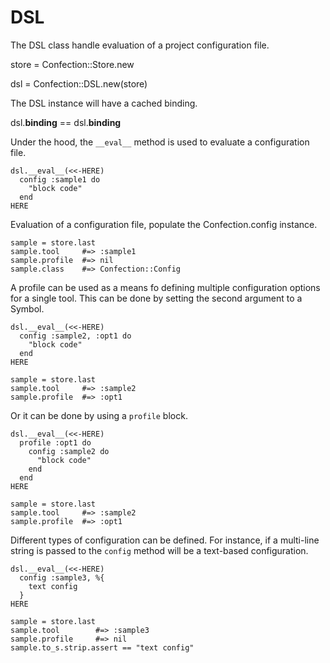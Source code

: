 # DSL

The DSL class handle evaluation of a project configuration file.

   store = Confection::Store.new

   dsl = Confection::DSL.new(store)

The DSL instance will have a cached binding.

   dsl.__binding__ == dsl.__binding__

Under the hood, the `__eval__` method is used to evaluate a configuration
file.

    dsl.__eval__(<<-HERE)
      config :sample1 do
        "block code"
      end
    HERE

Evaluation of a configuration file, populate the Confection.config instance.

    sample = store.last
    sample.tool     #=> :sample1
    sample.profile  #=> nil
    sample.class    #=> Confection::Config

A profile can be used as a means fo defining multiple configuration options
for a single tool. This can be done by setting the second argument to a Symbol.

    dsl.__eval__(<<-HERE)
      config :sample2, :opt1 do
        "block code"
      end
    HERE

    sample = store.last
    sample.tool     #=> :sample2
    sample.profile  #=> :opt1

Or it can be done by using a `profile` block.

    dsl.__eval__(<<-HERE)
      profile :opt1 do
        config :sample2 do
          "block code"
        end
      end
    HERE

    sample = store.last
    sample.tool     #=> :sample2
    sample.profile  #=> :opt1

Different types of configuration can be defined. For instance, if a multi-line
string is passed to the `config` method will be a text-based configuration.

    dsl.__eval__(<<-HERE)
      config :sample3, %{
        text config
      }
    HERE

    sample = store.last
    sample.tool        #=> :sample3
    sample.profile     #=> nil
    sample.to_s.strip.assert == "text config"

